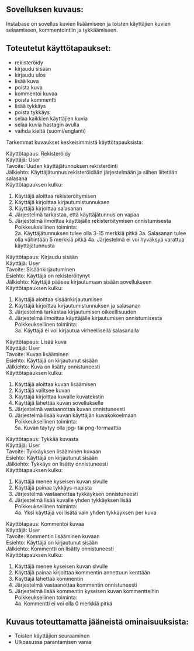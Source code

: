 ## Sovelluksen kuvaus:

Instabase on sovellus kuvien lisäämiseen ja toisten käyttäjien kuvien selaamiseen, kommentointiin ja tykkäämiseen.



## Toteutetut käyttötapaukset:

- rekisteröidy
- kirjaudu sisään
- kirjaudu ulos
- lisää kuva
- poista kuva
- kommentoi kuvaa
- poista kommentti
- lisää tykkäys
- poista tykkäys
- selaa kaikkien käyttäjien kuvia
- selaa kuvia hastagin avulla
- vaihda kieltä (suomi/englanti)

Tarkemmat kuvaukset keskeisimmistä käyttötapauksista:

Käyttötapaus: Rekisteröidy  
Käyttäjä: User  
Tavoite: Uuden käyttäjätunnuksen rekisteröinti  
Jälkiehto: Käyttäjätunnus rekisteröidään järjestelmään ja siihen liitetään salasana  
Käyttötapauksen kulku:
  1. Käyttäjä aloittaa rekisteröitymisen
  2. Käyttäjä kirjoittaa kirjautumistunnuksen
  3. Käyttäjä kirjoittaa salasanan
  4. Järjestelmä tarkastaa, että käyttäjätunnus on vapaa
  5. Järjestelmä ilmoittaa käyttäjälle rekisteröitymisen onnistumisesta  
Poikkeuksellinen toiminta:  
  2a. Käyttäjätunnuksen tulee olla 3-15 merkkiä pitkä
  3a. Salasanan tulee olla vähintään 5 merkkiä pitkä
  4a. Järjestelmä ei voi hyväksyä varattua käyttäjätunnusta

Käyttötapaus: Kirjaudu sisään  
Käyttäjä: User  
Tavoite: Sisäänkirjautuminen  
Esiehto: Käyttäjä on rekisteröitynyt  
Jälkiehto: Käyttäjä pääsee kirjautumaan sisään sovellukseen  
Käyttötapauksen kulku:
  1. Käyttäjä aloittaa sisäänkirjautumisen
  2. Käyttäjä kirjoittaa kirjautumistunnuksen ja salasanan
  3. Järjestelmä tarkastaa kirjautumisen oikeellisuuden
  4. Järjestelmä ilmoittaa käyttäjälle kirjautumisen onnistumisesta  
Poikkeuksellinen toiminta:  
  3a. Käyttäjä ei voi kirjautua virheellisellä salasanalla

Käyttötapaus: Lisää kuva  
Käyttäjä: User  
Tavoite: Kuvan lisääminen  
Esiehto: Käyttäjä on kirjautunut sisään  
Jälkiehto: Kuva on lisätty onnistuneesti  
Käyttötapauksen kulku:  
  1. Käyttäjä aloittaa kuvan lisäämisen
  2. Käyttäjä valitsee kuvan
  3. Käyttäjä kirjoittaa kuvalle kuvatekstin
  4. Käyttäjä lähettää kuvan sovellukselle
  5. Järjestelmä vastaanottaa kuvan onnistuneesti
  6. Järjestelmä lisää kuvan käyttäjän kuvakokoelmaan  
Poikkeuksellinen toiminta:  
  5a. Kuvan täytyy olla jpg- tai png-formaattia
  
Käyttötapaus: Tykkää kuvasta  
Käyttäjä: User  
Tavoite: Tykkäyksen lisääminen kuvaan  
Esiehto: Käyttäjä on kirjautunut sisään  
Jälkiehto: Tykkäys on lisätty onnistuneesti  
Käyttötapauksen kulku:  
  1. Käyttäjä menee kyseisen kuvan sivulle
  2. Käyttäjä painaa tykkäys-napista
  3. Järjestelmä vastaanottaa tykkäyksen onnistuneesti
  4. Järjestelmä lisää kuvalle yhden tykkäyksen lisää  
Poikkeuksellinen toiminta:  
  4a. Yksi käyttäjä voi lisätä vain yhden tykkäyksen per kuva
  
Käyttötapaus: Kommentoi kuvaa  
Käyttäjä: User  
Tavoite: Kommentin lisääminen kuvaan  
Esiehto: Käyttäjä on kirjautunut sisään  
Jälkiehto: Kommentti on lisätty onnistuneesti  
Käyttötapauksen kulku:  
  1. Käyttäjä menee kyseisen kuvan sivulle
  2. Käyttäjä painaa kirjoittaa kommentin annettuun kenttään
  3. Käyttäjä lähettää kommentin
  4. Järjestelmä vastaanottaa kommentin onnistuneesti
  5. Järjestelmä lisää kommentin kyseisen kuvan kommentteihin  
Poikkeuksellinen toiminta:  
  4a. Kommentti ei voi olla 0 merkkiä pitkä


  
## Kuvaus toteuttamatta jääneistä ominaisuuksista:
- Toisten käyttäjien seuraaminen
- Ulkoasussa parantamisen varaa
